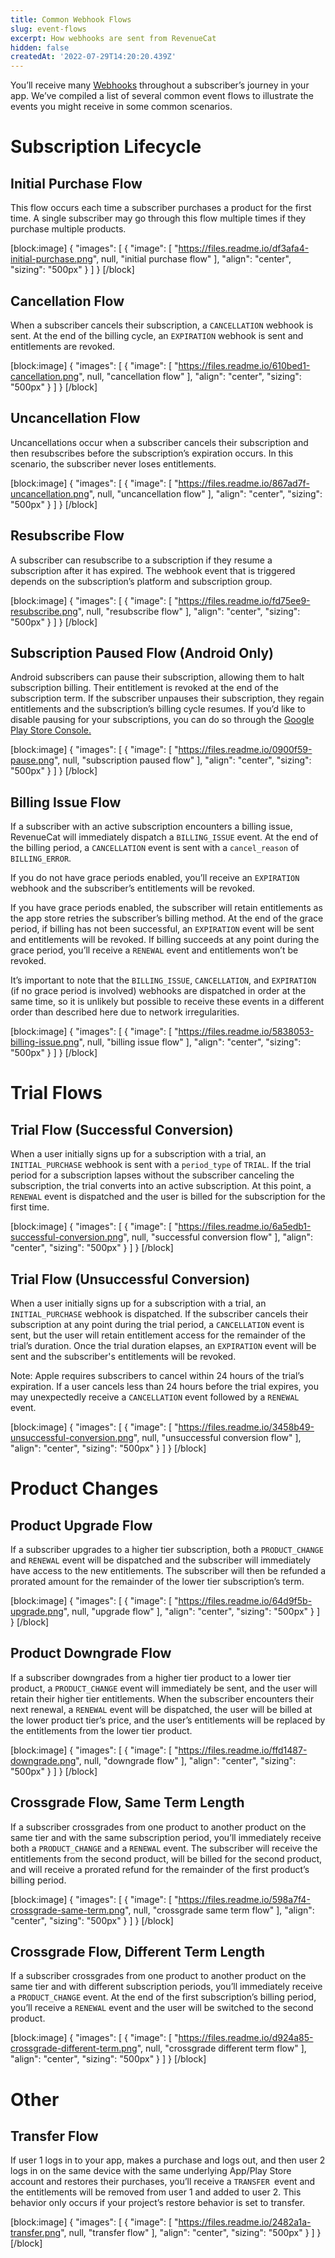 ```yaml
---
title: Common Webhook Flows
slug: event-flows
excerpt: How webhooks are sent from RevenueCat
hidden: false
createdAt: '2022-07-29T14:20:20.439Z'
---
```

You’ll receive many [Webhooks](doc:webhooks) throughout a subscriber’s journey in your app. We’ve compiled a list of several common event flows to illustrate the events you might receive in some common scenarios.

# Subscription Lifecycle

## Initial Purchase Flow

This flow occurs each time a subscriber purchases a product for the first time. A single subscriber may go through this flow multiple times if they purchase multiple products.

[block:image]
{
  "images": [
    {
      "image": [
        "https://files.readme.io/df3afa4-initial-purchase.png",
        null,
        "initial purchase flow"
      ],
      "align": "center",
      "sizing": "500px"
    }
  ]
}
[/block]



## Cancellation Flow

When a subscriber cancels their subscription, a `CANCELLATION` webhook is sent. At the end of the billing cycle, an `EXPIRATION` webhook is sent and entitlements are revoked.

[block:image]
{
  "images": [
    {
      "image": [
        "https://files.readme.io/610bed1-cancellation.png",
        null,
        "cancellation flow"
      ],
      "align": "center",
      "sizing": "500px"
    }
  ]
}
[/block]



## Uncancellation Flow

Uncancellations occur when a subscriber cancels their subscription and then resubscribes before the subscription’s expiration occurs. In this scenario, the subscriber never loses entitlements.

[block:image]
{
  "images": [
    {
      "image": [
        "https://files.readme.io/867ad7f-uncancellation.png",
        null,
        "uncancellation flow"
      ],
      "align": "center",
      "sizing": "500px"
    }
  ]
}
[/block]



## Resubscribe Flow

A subscriber can resubscribe to a subscription if they resume a subscription after it has expired. The webhook event that is triggered depends on the subscription’s platform and subscription group.

[block:image]
{
  "images": [
    {
      "image": [
        "https://files.readme.io/fd75ee9-resubscribe.png",
        null,
        "resubscribe flow"
      ],
      "align": "center",
      "sizing": "500px"
    }
  ]
}
[/block]



## Subscription Paused Flow (Android Only)

Android subscribers can pause their subscription, allowing them to halt subscription billing. Their entitlement is revoked at the end of the subscription term. If the subscriber unpauses their subscription, they regain entitlements and the subscription’s billing cycle resumes. If you’d like to disable pausing for your subscriptions, you can do so through the [Google Play Store Console.](https://developer.android.com/google/play/billing/subscriptions#pause)

[block:image]
{
  "images": [
    {
      "image": [
        "https://files.readme.io/0900f59-pause.png",
        null,
        "subscription paused flow"
      ],
      "align": "center",
      "sizing": "500px"
    }
  ]
}
[/block]



## Billing Issue Flow

If a subscriber with an active subscription encounters a billing issue, RevenueCat will immediately dispatch a `BILLING_ISSUE` event. At the end of the billing period, a `CANCELLATION` event is sent with a `cancel_reason` of `BILLING_ERROR`. 

If you do not have grace periods enabled, you’ll receive an `EXPIRATION` webhook and the subscriber’s entitlements will be revoked. 

If you have grace periods enabled, the subscriber will retain entitlements as the app store retries the subscriber’s billing method. At the end of the grace period, if billing has not been successful, an `EXPIRATION` event will be sent and entitlements will be revoked. If billing succeeds at any point during the grace period, you’ll receive a `RENEWAL` event and entitlements won’t be revoked. 

It’s important to note that the `BILLING_ISSUE`, `CANCELLATION`, and `EXPIRATION` (if no grace period is involved) webhooks are dispatched in order at the same time, so it is unlikely but possible to receive these events in a different order than described here due to network irregularities.

[block:image]
{
  "images": [
    {
      "image": [
        "https://files.readme.io/5838053-billing-issue.png",
        null,
        "billing issue flow"
      ],
      "align": "center",
      "sizing": "500px"
    }
  ]
}
[/block]



# Trial Flows

## Trial Flow (Successful Conversion)

When a user initially signs up for a subscription with a trial, an `INITIAL_PURCHASE` webhook is sent with a `period_type` of `TRIAL`. If the trial period for a subscription lapses without the subscriber canceling the subscription, the trial converts into an active subscription. At this point, a `RENEWAL` event is dispatched and the user is billed for the subscription for the first time.

[block:image]
{
  "images": [
    {
      "image": [
        "https://files.readme.io/6a5edb1-successful-conversion.png",
        null,
        "successful conversion flow"
      ],
      "align": "center",
      "sizing": "500px"
    }
  ]
}
[/block]



## Trial Flow (Unsuccessful Conversion)

When a user initially signs up for a subscription with a trial, an `INITIAL_PURCHASE` webhook is dispatched. If the subscriber cancels their subscription at any point during the trial period, a `CANCELLATION` event is sent, but the user will retain entitlement access for the remainder of the trial’s duration. Once the trial duration elapses, an `EXPIRATION` event will be sent and the subscriber's entitlements will be revoked.

Note: Apple requires subscribers to cancel within 24 hours of the trial’s expiration. If a user cancels less than 24 hours before the trial expires, you may unexpectedly receive a `CANCELLATION` event followed by a `RENEWAL` event.

[block:image]
{
  "images": [
    {
      "image": [
        "https://files.readme.io/3458b49-unsuccessful-conversion.png",
        null,
        "unsuccessful conversion flow"
      ],
      "align": "center",
      "sizing": "500px"
    }
  ]
}
[/block]



# Product Changes

## Product Upgrade Flow

If a subscriber upgrades to a higher tier subscription, both a `PRODUCT_CHANGE` and `RENEWAL` event will be dispatched and the subscriber will immediately have access to the new entitlements. The subscriber will then be refunded a prorated amount for the remainder of the lower tier subscription’s term.

[block:image]
{
  "images": [
    {
      "image": [
        "https://files.readme.io/64d9f5b-upgrade.png",
        null,
        "upgrade flow"
      ],
      "align": "center",
      "sizing": "500px"
    }
  ]
}
[/block]



## Product Downgrade Flow

If a subscriber downgrades from a higher tier product to a lower tier product, a `PRODUCT_CHANGE` event will immediately be sent, and the user will retain their higher tier entitlements. When the subscriber encounters their next renewal, a `RENEWAL` event will be dispatched, the user will be billed at the lower product tier’s price, and the user’s entitlements will be replaced by the entitlements from the lower tier product.

[block:image]
{
  "images": [
    {
      "image": [
        "https://files.readme.io/ffd1487-downgrade.png",
        null,
        "downgrade flow"
      ],
      "align": "center",
      "sizing": "500px"
    }
  ]
}
[/block]



## Crossgrade Flow, Same Term Length

If a subscriber crossgrades from one product to another product on the same tier and with the same subscription period, you’ll immediately receive both a `PRODUCT_CHANGE` and a `RENEWAL` event. The subscriber will receive the entitlements from the second product, will be billed for the second product, and will receive a prorated refund for the remainder of the first product’s billing period.

[block:image]
{
  "images": [
    {
      "image": [
        "https://files.readme.io/598a7f4-crossgrade-same-term.png",
        null,
        "crossgrade same term flow"
      ],
      "align": "center",
      "sizing": "500px"
    }
  ]
}
[/block]



## Crossgrade Flow, Different Term Length

If a subscriber crossgrades from one product to another product on the same tier and with different subscription periods, you’ll immediately receive a `PRODUCT_CHANGE` event. At the end of the first subscription’s billing period, you’ll receive a `RENEWAL` event and the user will be switched to the second product.

[block:image]
{
  "images": [
    {
      "image": [
        "https://files.readme.io/d924a85-crossgrade-different-term.png",
        null,
        "crossgrade different term flow"
      ],
      "align": "center",
      "sizing": "500px"
    }
  ]
}
[/block]



# Other

## Transfer Flow

If user 1 logs in to your app, makes a purchase and logs out, and then user 2 logs in on the same device with the same underlying App/Play Store account and restores their purchases, you’ll receive a `TRANSFER `event and the entitlements will be removed from user 1 and added to user 2. This behavior only occurs if your project’s restore behavior is set to transfer.

[block:image]
{
  "images": [
    {
      "image": [
        "https://files.readme.io/2482a1a-transfer.png",
        null,
        "transfer flow"
      ],
      "align": "center",
      "sizing": "500px"
    }
  ]
}
[/block]